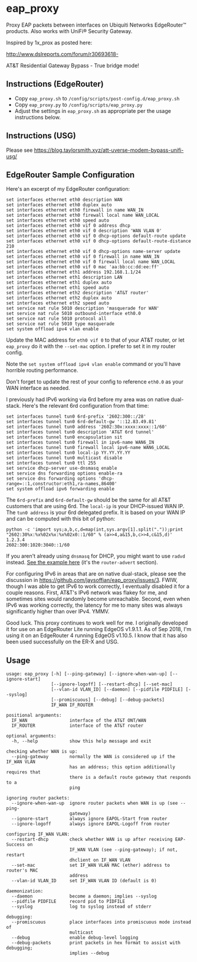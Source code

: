 # eap_proxy

Proxy EAP packets between interfaces on Ubiquiti Networks EdgeRouter™ products. Also works with UniFi® Security Gateway.

Inspired by 1x_prox as posted here:

<http://www.dslreports.com/forum/r30693618->

AT&T Residential Gateway Bypass - True bridge mode!

## Instructions (EdgeRouter)

- Copy `eap_proxy.sh` to `/config/scripts/post-config.d/eap_proxy.sh`
- Copy `eap_proxy.py` to `/config/scripts/eap_proxy.py`
- Adjust the settings in `eap_proxy.sh` as appropriate per the usage instructions below.

## Instructions (USG)

Please see <https://blog.taylorsmith.xyz/att-uverse-modem-bypass-unifi-usg/>

## EdgeRouter Sample Configuration

Here's an excerpt of my EdgeRouter configuration:

```
set interfaces ethernet eth0 description WAN
set interfaces ethernet eth0 duplex auto
set interfaces ethernet eth0 firewall in name WAN_IN
set interfaces ethernet eth0 firewall local name WAN_LOCAL
set interfaces ethernet eth0 speed auto
set interfaces ethernet eth0 vif 0 address dhcp
set interfaces ethernet eth0 vif 0 description 'WAN VLAN 0'
set interfaces ethernet eth0 vif 0 dhcp-options default-route update
set interfaces ethernet eth0 vif 0 dhcp-options default-route-distance 210
set interfaces ethernet eth0 vif 0 dhcp-options name-server update
set interfaces ethernet eth0 vif 0 firewall in name WAN_IN
set interfaces ethernet eth0 vif 0 firewall local name WAN_LOCAL
set interfaces ethernet eth0 vif 0 mac 'aa:bb:cc:dd:ee:ff'
set interfaces ethernet eth1 address 192.168.1.1/24
set interfaces ethernet eth1 description LAN
set interfaces ethernet eth1 duplex auto
set interfaces ethernet eth1 speed auto
set interfaces ethernet eth2 description 'AT&T router'
set interfaces ethernet eth2 duplex auto
set interfaces ethernet eth2 speed auto
set service nat rule 5010 description 'masquerade for WAN'
set service nat rule 5010 outbound-interface eth0.0
set service nat rule 5010 protocol all
set service nat rule 5010 type masquerade
set system offload ipv4 vlan enable
```

Update the MAC address for `eth0 vif 0` to that of your AT&T router, or let `eap_proxy` do it with the `--set-mac` option. I prefer to set it in my router config.

Note the `set system offload ipv4 vlan enable` command or you'll have horrible routing performance.

Don't forget to update the rest of your config to reference `eth0.0` as your WAN interface as needed.

I previously had IPv6 working via 6rd before my area was on native dual-stack. Here's the relevant 6rd configuration from that time:

```
set interfaces tunnel tun0 6rd-prefix '2602:300::/28'
set interfaces tunnel tun0 6rd-default-gw '::12.83.49.81'
set interfaces tunnel tun0 address '2602:30x:xxxx:xxxx::1/60'
set interfaces tunnel tun0 description 'AT&T 6rd tunnel'
set interfaces tunnel tun0 encapsulation sit
set interfaces tunnel tun0 firewall in ipv6-name WAN6_IN
set interfaces tunnel tun0 firewall local ipv6-name WAN6_LOCAL
set interfaces tunnel tun0 local-ip YY.YY.YY.YY
set interfaces tunnel tun0 multicast disable
set interfaces tunnel tun0 ttl 255
set service dhcp-server use-dnsmasq enable
set service dns forwarding options enable-ra
set service dns forwarding options 'dhcp-range=::1,constructor:eth1,ra-names,86400'
set system offload ipv6 forwarding enable
```

The `6rd-prefix` and `6rd-default-gw` should be the same for all AT&T customers that are using 6rd. The `local-ip` is your DHCP-issued WAN IP. The `tun0 address` is your 6rd delegated prefix. It is based on your WAN IP and can be computed with this bit of python:

```
python -c 'import sys;a,b,c,d=map(int,sys.argv[1].split("."));print "2602:30%x:%x%02x%x:%x%02x0::1/60" % (a>>4,a&15,b,c>>4,c&15,d)' 1.2.3.4
2602:300:1020:3040::1/60
```

If you aren't already using `dnsmasq` for DHCP, you might want to use `radvd` instead. [See the example here](https://help.ubnt.com/hc/en-us/articles/204960044-EdgeRouter-Enable-IPv6-support-via-CLI) (it's the `router-advert` section).

For configuring IPv6 in areas that are on native dual-stack, please see the discussion in https://github.com/jaysoffian/eap_proxy/issues/3. FWIW, though I was able to get IPv6 to work correctly, I eventually disabled it for a couple reasons. First, AT&T's IPv6 network was flakey for me, and sometimes sites would randomly become unreachable. Second, even when IPv6 was working correctly, the latency for me to many sites was always significantly higher than over IPv4. YMMV.

Good luck. This proxy continues to work well for me. I originally developed it for use on an EdgeRouter Lite running EdgeOS v1.9.1.1. As of Sep 2018, I'm using it on an EdgeRouter 4 running EdgeOS v1.10.5. I know that it has also been used successfully on the ER-X and USG.

## Usage

```
usage: eap_proxy [-h] [--ping-gateway] [--ignore-when-wan-up] [--ignore-start]
                 [--ignore-logoff] [--restart-dhcp] [--set-mac]
                 [--vlan-id VLAN_ID] [--daemon] [--pidfile PIDFILE] [--syslog]
                 [--promiscuous] [--debug] [--debug-packets]
                 IF_WAN IF_ROUTER

positional arguments:
  IF_WAN                interface of the AT&T ONT/WAN
  IF_ROUTER             interface of the AT&T router

optional arguments:
  -h, --help            show this help message and exit

checking whether WAN is up:
  --ping-gateway        normally the WAN is considered up if the IF_WAN VLAN
                        has an address; this option additionally requires that
                        there is a default route gateway that responds to a
                        ping

ignoring router packets:
  --ignore-when-wan-up  ignore router packets when WAN is up (see --ping-
                        gateway)
  --ignore-start        always ignore EAPOL-Start from router
  --ignore-logoff       always ignore EAPOL-Logoff from router

configuring IF_WAN VLAN:
  --restart-dhcp        check whether WAN is up after receiving EAP-Success on
                        IF_WAN VLAN (see --ping-gateway); if not, restart
                        dhclient on IF_WAN VLAN
  --set-mac             set IF_WAN VLAN MAC (ether) address to router's MAC
                        address
  --vlan-id VLAN_ID     set IF_WAN VLAN ID (default is 0)

daemonization:
  --daemon              become a daemon; implies --syslog
  --pidfile PIDFILE     record pid to PIDFILE
  --syslog              log to syslog instead of stderr

debugging:
  --promiscuous         place interfaces into promiscuous mode instead of
                        multicast
  --debug               enable debug-level logging
  --debug-packets       print packets in hex format to assist with debugging;
                        implies --debug
```
